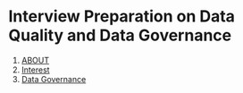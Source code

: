 # Interview Preparation on Data Quality and Data Governance

1) [ABOUT](https://github.com/bathai420/interview_data_quality/blob/main/About/README.md)
2) [Interest](https://github.com/bathai420/interview_data_quality/blob/main/Interest/README.md)
3) [Data Governance](https://github.com/bathai420/interview_data_quality/blob/main/DataGovernance/README.md)
